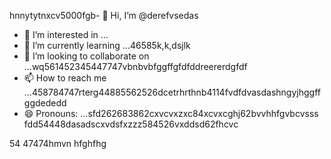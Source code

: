 hnnytytnxcv5000fgb- 👋 Hi, I’m @derefvsedas
- 👀 I’m interested in ...
- 🌱 I’m currently learning ...46585k,k,dsjlk
- 💞️ I’m looking to collaborate on ...wq561452345447747vbnbvbfggffgfdfddreererdgfdf
- 📫 How to reach me ...458784747rterg44885562526dcetrhrthnb4114fvdfdvasdashngyjhggffggdededd
- 😄 Pronouns: ...sfd262683862cxvcvxzxc84xcvxcghj62bvvhhfgvbcvsss
fdd54448dasadscxvdsfxzzz584526vxddsd62fhcvc
<!---uoui132qw4gjlkjilxbz45sdfxcv6xcvcfghhmjhgghghngbvdffddfgg
derefvsed/derefvsed is a ✨ special ✨ repository because its `README.md` (this fijmle) appears on your GitHub profile.dfhwerhyt5cvbvcbb2xcv
You can click the Preview link to take a look at your changes.xcv2393354adsghnghn
--->
54
47474hmvn
hfghfhg

